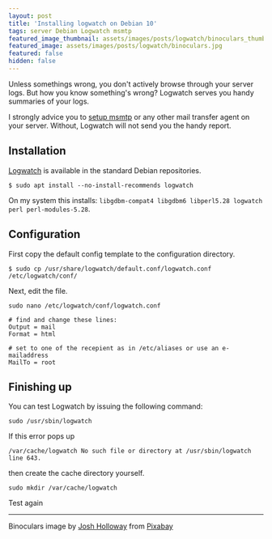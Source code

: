 ```yaml
---
layout: post
title: 'Installing logwatch on Debian 10'
tags: server Debian Logwatch msmtp
featured_image_thumbnail: assets/images/posts/logwatch/binoculars_thumbnail.jpg
featured_image: assets/images/posts/logwatch/binoculars.jpg
featured: false
hidden: false
---
```


Unless somethings wrong, you don't actively browse through your server logs. But how you know something's wrong? Logwatch serves you handy summaries of your logs.

<!--more-->

I strongly advice you to [setup msmtp](/posts/1-MSMTP) or any other mail transfer agent on your server. Without, Logwatch will not send you the handy report.

## Installation

[Logwatch](https://sourceforge.net/projects/logwatch/) is available in the standard Debian repositories.

```
$ sudo apt install --no-install-recommends logwatch
```

On my system this installs: `libgdbm-compat4 libgdbm6 libperl5.28 logwatch perl perl-modules-5.28`.

## Configuration

First copy the default config template to the configuration directory.

```
$ sudo cp /usr/share/logwatch/default.conf/logwatch.conf /etc/logwatch/conf/
```

Next, edit the file.

```
sudo nano /etc/logwatch/conf/logwatch.conf

# find and change these lines:
Output = mail
Format = html

# set to one of the recepient as in /etc/aliases or use an e-mailaddress
MailTo = root
```

## Finishing up

You can test Logwatch by issuing the following command:

```
sudo /usr/sbin/logwatch
```

If this error pops up

```
/var/cache/logwatch No such file or directory at /usr/sbin/logwatch line 643.
```

then create the cache directory yourself.

```
sudo mkdir /var/cache/logwatch
```

Test again

---

Binoculars image by <a href="https://pixabay.com/users/holloway-683866/?utm_source=link-attribution&amp;utm_medium=referral&amp;utm_campaign=image&amp;utm_content=2968998">Josh Holloway</a> from <a href="https://pixabay.com/?utm_source=link-attribution&amp;utm_medium=referral&amp;utm_campaign=image&amp;utm_content=2968998">Pixabay</a>